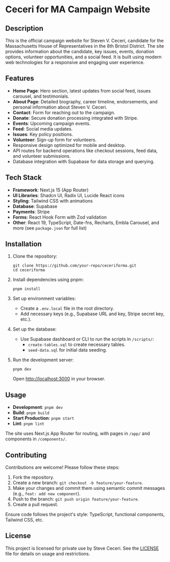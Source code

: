 # Ceceri for MA Campaign Website

## Description

This is the official campaign website for Steven V. Ceceri, candidate for the Massachusetts House of Representatives in the 8th Bristol District. The site provides information about the candidate, key issues, events, donation options, volunteer opportunities, and a social feed. It is built using modern web technologies for a responsive and engaging user experience.

## Features

- **Home Page**: Hero section, latest updates from social feed, issues carousel, and testimonials.
- **About Page**: Detailed biography, career timeline, endorsements, and personal information about Steven V. Ceceri.
- **Contact**: Form for reaching out to the campaign.
- **Donate**: Secure donation processing integrated with Stripe.
- **Events**: Upcoming campaign events.
- **Feed**: Social media updates.
- **Issues**: Key policy positions.
- **Volunteer**: Sign-up form for volunteers.
- Responsive design optimized for mobile and desktop.
- API routes for backend operations like checkout sessions, feed data, and volunteer submissions.
- Database integration with Supabase for data storage and querying.

## Tech Stack

- **Framework**: Next.js 15 (App Router)
- **UI Libraries**: Shadcn UI, Radix UI, Lucide React icons
- **Styling**: Tailwind CSS with animations
- **Database**: Supabase
- **Payments**: Stripe
- **Forms**: React Hook Form with Zod validation
- **Other**: React 19, TypeScript, Date-fns, Recharts, Embla Carousel, and more (see `package.json` for full list)

## Installation

1. Clone the repository:

   ```
   git clone https://github.com/your-repo/ceceriforma.git
   cd ceceriforma
   ```

2. Install dependencies using pnpm:

   ```
   pnpm install
   ```

3. Set up environment variables:

   - Create a `.env.local` file in the root directory.
   - Add necessary keys (e.g., Supabase URL and key, Stripe secret key, etc.).

4. Set up the database:

   - Use Supabase dashboard or CLI to run the scripts in `/scripts/`:
     - `create-tables.sql` to create necessary tables.
     - `seed-data.sql` for initial data seeding.

5. Run the development server:
   ```
   pnpm dev
   ```
   Open [http://localhost:3000](http://localhost:3000) in your browser.

## Usage

- **Development**: `pnpm dev`
- **Build**: `pnpm build`
- **Start Production**: `pnpm start`
- **Lint**: `pnpm lint`

The site uses Next.js App Router for routing, with pages in `/app/` and components in `/components/`.

## Contributing

Contributions are welcome! Please follow these steps:

1. Fork the repository.
2. Create a new branch: `git checkout -b feature/your-feature`.
3. Make your changes and commit them using semantic commit messages (e.g., `feat: add new component`).
4. Push to the branch: `git push origin feature/your-feature`.
5. Create a pull request.

Ensure code follows the project's style: TypeScript, functional components, Tailwind CSS, etc.

## License

This project is licensed for private use by Steve Ceceri. See the [LICENSE](./LICENSE) file for details on usage and restrictions.
